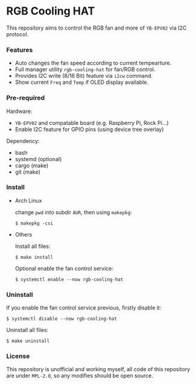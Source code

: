 # RGB Cooling HAT

This repository aims to control the RGB fan and more of
`YB-EPV02` via I2C protocol.

### Features

- Auto changes the fan speed according to current tempearture.
- Full manager utility `rgb-cooling-hat` for fan/RGB control.
- Provides I2C write (8/16 Bit) feature via `i2cw` command.
- Show current `Freq` and `Temp` if OLED display available.

### Pre-required

Hardware:
- `YB-EPV02` and compatable board
  (e.g. Raspberry Pi, Rock Pi...)
- Enable I2C feature for GPIO pins
  (using device tree overlay)

Dependency:
- bash
- systemd (optional)
- cargo (make)
- git (make)

### Install

- Arch Linux

  change `pwd` into subdir `AUR`,
  then using `makepkg`:

  ``` shell
  $ makepkg -csi
  ```

- Others

  Install all files:

  ``` shell
  $ make install
  ```

  Optional enable the fan control service:

  ``` shell
  $ systemctl enable --now rgb-cooling-hat
  ```

### Uninstall

If you enable the fan control service previous,
firstly disable it:

``` shell
$ systemctl disable --now rgb-cooling-hat
```

Uninstall all files:

``` shell
$ make uninstall
```

### License

This repository is unofficial and working myself,
all code of this repository are under `MPL-2.0`,
so any modifies should be open source.
